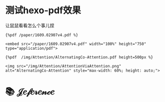 # 测试hexo-pdf效果

让鼠鼠看看怎么个事儿捏

<!-- more -->
```
{%pdf /paper/1609.02907v4.pdf %}

<embed src="/paper/1609.02907v4.pdf" width="100%" height="750" type="application/pdf">

{%pdf  /img/Attention/AlternatingCo-Attention.pdf height=500px %}

<img src="/img/Attention/AttentionViaAttention.png" alt="AlternatingCo-Attention" style="max-width: 60%; height: auto;">
```

# 📚 𝒥𝑒𝒻𝑒𝓇𝑒𝓃𝒸𝑒
